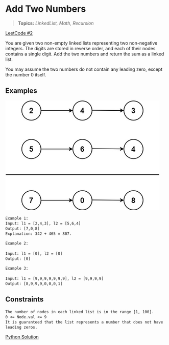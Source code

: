 # Add Two Numbers

> **Topics:** *LinkedList, Math, Recursion*

[LeetCode #2](https://leetcode.com/problems/add-two-numbers/)

You are given two non-empty linked lists representing two non-negative integers. The digits are stored in reverse order, and each of their nodes contains a single digit. Add the two numbers and return the sum as a linked list.

You may assume the two numbers do not contain any leading zero, except the number 0 itself.

## Examples

![example1](./addtwonumber.jpeg)

``` text
Example 1:
Input: l1 = [2,4,3], l2 = [5,6,4]
Output: [7,0,8]
Explanation: 342 + 465 = 807.
```

``` text
Example 2:

Input: l1 = [0], l2 = [0]
Output: [0]
```

``` text
Example 3:

Input: l1 = [9,9,9,9,9,9,9], l2 = [9,9,9,9]
Output: [8,9,9,9,0,0,0,1]
```

## Constraints

``` text
The number of nodes in each linked list is in the range [1, 100].
0 <= Node.val <= 9
It is guaranteed that the list represents a number that does not have leading zeros.
```

[Python Solution](./add_two_numbers.py)
